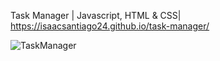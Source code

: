 Task Manager | Javascript, HTML & CSS| https://isaacsantiago24.github.io/task-manager/

![TaskManager](https://user-images.githubusercontent.com/62231878/104880315-2fbc0000-5914-11eb-9af4-fc680470fb2b.gif)
